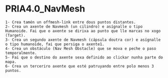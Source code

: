 # PRIA4.0_NavMesh

    1- Crea tamén un offmesh-link entre dous puntos distantes.
    2- Crea un axente de Navmesh (un cilindro) e asígnalle o tipo Humanoide. Fai que o axente se dirixa ao punto que lle marcas no xogo (Target).
    3- Crea un segundo axente de Navmesh (cápsula doutra cor) e asígnalle o tipo humanoide, fai que persiga o axente1. 
    4- Crea un obstáculo (Nav Mesh Obstacle) que se mova e peche o paso temporalmente. 
    5- Fai que o destino do axente sexa definido ao clickar nunha parte do mapa.
    6- Crea un terceriro axente que esté patruyando entre polo menos 3 puntos.
